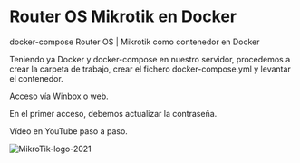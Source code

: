 # Router OS Mikrotik en Docker
docker-compose Router OS | Mikrotik como contenedor en Docker

Teniendo ya Docker y docker-compose en nuestro servidor, procedemos a crear la carpeta de trabajo, crear el fichero docker-compose.yml y levantar el contenedor.

Acceso vía Winbox o web.

En el primer acceso, debemos actualizar la contraseña.

Vídeo en YouTube paso a paso.


![MikroTik-logo-2021](https://github.com/JLalib/docker-mikrotik/assets/57844755/bec6083d-06c3-4cbf-9ed8-16070c702dc7)
